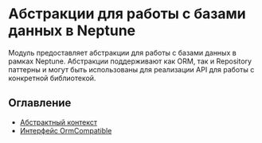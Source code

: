 # Абстракции для работы с базами данных в Neptune

Модуль предоставляет абстракции для работы с базами данных в рамках Neptune.
Абстракции поддерживают как ORM, так и Repository паттерны и могут 
быть использованы для реализации API для работы с конкретной библиотекой.

## Оглавление

- [Абстрактный контекст](./CONTEXT.md#Абстрактный-контекст)
- [Интерфейс OrmCompatible](./CONTEXT.md#Интерфейс-OrmCompatible)